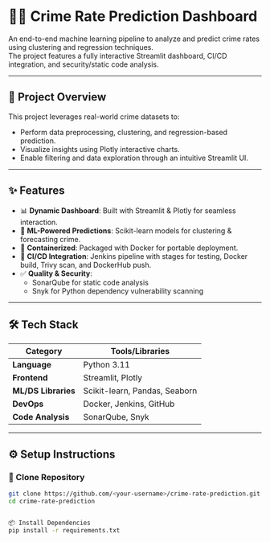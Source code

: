 # 🕵️‍♂️ Crime Rate Prediction Dashboard

An end-to-end machine learning pipeline to analyze and predict crime rates using clustering and regression techniques.  
The project features a fully interactive Streamlit dashboard, CI/CD integration, and security/static code analysis.

---

## 🚀 Project Overview

This project leverages real-world crime datasets to:

- Perform data preprocessing, clustering, and regression-based prediction.
- Visualize insights using Plotly interactive charts.
- Enable filtering and data exploration through an intuitive Streamlit UI.

---

## ✨ Features

- 📊 **Dynamic Dashboard**: Built with Streamlit & Plotly for seamless interaction.
- 🤖 **ML-Powered Predictions**: Scikit-learn models for clustering & forecasting crime.
- 🐳 **Containerized**: Packaged with Docker for portable deployment.
- 🔁 **CI/CD Integration**: Jenkins pipeline with stages for testing, Docker build, Trivy scan, and DockerHub push.
- ✅ **Quality & Security**:
  - SonarQube for static code analysis
  - Snyk for Python dependency vulnerability scanning

---

## 🛠️ Tech Stack

| Category           | Tools/Libraries                     |
|--------------------|--------------------------------------|
| **Language**        | Python 3.11                          |
| **Frontend**        | Streamlit, Plotly                    |
| **ML/DS Libraries** | Scikit-learn, Pandas, Seaborn        |
| **DevOps**          | Docker, Jenkins, GitHub              |
| **Code Analysis**   | SonarQube, Snyk                      |

---

## ⚙️ Setup Instructions

### 🔁 Clone Repository
```bash
git clone https://github.com/<your-username>/crime-rate-prediction.git
cd crime-rate-prediction


📦 Install Dependencies
pip install -r requirements.txt

